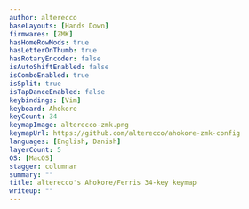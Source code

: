 ```yaml
---
author: alterecco
baseLayouts: [Hands Down]
firmwares: [ZMK]
hasHomeRowMods: true
hasLetterOnThumb: true
hasRotaryEncoder: false
isAutoShiftEnabled: false
isComboEnabled: true
isSplit: true
isTapDanceEnabled: false
keybindings: [Vim]
keyboard: Ahokore
keyCount: 34
keymapImage: alterecco-zmk.png
keymapUrl: https://github.com/alterecco/ahokore-zmk-config
languages: [English, Danish]
layerCount: 5
OS: [MacOS]
stagger: columnar
summary: ""
title: alterecco's Ahokore/Ferris 34-key keymap
writeup: ""
---
```

